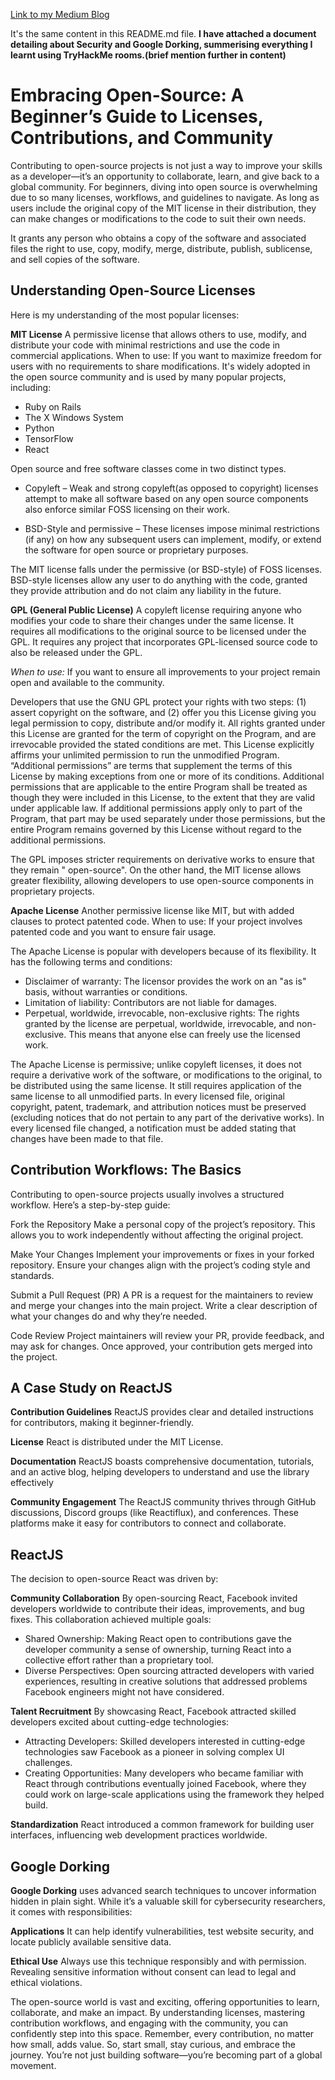 [Link to my Medium Blog](https://medium.com/@prarthana.amrita/embracing-open-source-a-beginners-guide-to-licenses-contributions-and-community-3b1813df785f)

It's the same content in this README.md file. 
**I have attached a document detailing about Security and Google Dorking, summerising everything I learnt using TryHackMe rooms.(brief mention further in content)**

# Embracing Open-Source: A Beginner’s Guide to Licenses, Contributions, and Community 

Contributing to open-source projects is not just a way to improve your skills as a developer—it’s an opportunity to collaborate, learn, and give back to a global community. For beginners, diving into open source is overwhelming due to so many licenses, workflows, and guidelines to navigate. As long as users include the original copy of the MIT license in their distribution, they can make changes or modifications to the code to suit their own needs.

It grants any person who obtains a copy of the software and associated files the right to use, copy, modify, merge, distribute, publish, sublicense, and sell copies of the software.

## Understanding Open-Source Licenses

Here is my understanding of the most popular licenses:

**MIT License**
A permissive license that allows others to use, modify, and distribute your code with minimal restrictions and use the code in commercial applications.
When to use: If you want to maximize freedom for users with no requirements to share modifications.
It's widely adopted in the open source community and is used by many popular projects, including:
- Ruby on Rails
- The X Windows System
- Python
- TensorFlow
- React

Open source and free software classes come in two distinct types.

- Copyleft – Weak and strong copyleft(as opposed to copyright) licenses attempt to make all software based on any open source components also enforce similar FOSS licensing on their work.

- BSD-Style and permissive – These licenses impose minimal restrictions (if any) on how any subsequent users can implement, modify, or extend the software for open source or proprietary purposes.

The MIT license falls under the permissive (or BSD-style) of FOSS licenses. BSD-style licenses allow any user to do anything with the code, granted they provide attribution and do not claim any liability in the future.

**GPL (General Public License)**
A copyleft license requiring anyone who modifies your code to share their changes under the same license. It requires all modifications to the original source to be licensed under the GPL. It requires any project that incorporates GPL-licensed source code to also be released under the GPL. 

*When to use:* If you want to ensure all improvements to your project remain open and available to the community.

Developers that use the GNU GPL protect your rights with two steps: (1) assert copyright on the software, and (2) offer you this License giving you legal permission to copy, distribute and/or modify it.
All rights granted under this License are granted for the term of copyright on the Program, and are irrevocable provided the stated conditions are met. This License explicitly affirms your unlimited permission to run the unmodified Program.
“Additional permissions” are terms that supplement the terms of this License by making exceptions from one or more of its conditions. Additional permissions that are applicable to the entire Program shall be treated as though they were included in this License, to the extent that they are valid under applicable law. If additional permissions apply only to part of the Program, that part may be used separately under those permissions, but the entire Program remains governed by this License without regard to the additional permissions.

The GPL imposes stricter requirements on derivative works to ensure that they remain " open-source". On the other hand, the MIT license allows greater flexibility, allowing developers to use open-source components in proprietary projects.

**Apache License**
Another permissive license like MIT, but with added clauses to protect patented code.
When to use: If your project involves patented code and you want to ensure fair usage.

The Apache License is popular with developers because of its flexibility. It has the following terms and conditions: 
- Disclaimer of warranty: The licensor provides the work on an "as is" basis, without warranties or conditions. 
- Limitation of liability: Contributors are not liable for damages. 
- Perpetual, worldwide, irrevocable, non-exclusive rights: The rights granted by the license are perpetual, worldwide, irrevocable, and non-exclusive. This means that anyone else can freely use the licensed work. 

The Apache License is permissive; unlike copyleft licenses, it does not require a derivative work of the software, or modifications to the original, to be distributed using the same license. It still requires application of the same license to all unmodified parts. In every licensed file, original copyright, patent, trademark, and attribution notices must be preserved (excluding notices that do not pertain to any part of the derivative works). In every licensed file changed, a notification must be added stating that changes have been made to that file.

## Contribution Workflows: The Basics

Contributing to open-source projects usually involves a structured workflow. Here’s a step-by-step guide:

Fork the Repository
Make a personal copy of the project’s repository. This allows you to work independently without affecting the original project.

Make Your Changes
Implement your improvements or fixes in your forked repository. Ensure your changes align with the project’s coding style and standards.

Submit a Pull Request (PR)
A PR is a request for the maintainers to review and merge your changes into the main project. Write a clear description of what your changes do and why they’re needed.

Code Review
Project maintainers will review your PR, provide feedback, and may ask for changes. Once approved, your contribution gets merged into the project.

## A Case Study on ReactJS

**Contribution Guidelines**
ReactJS provides clear and detailed instructions for contributors, making it beginner-friendly.

**License**
React is distributed under the MIT License.

**Documentation**
ReactJS boasts comprehensive documentation, tutorials, and an active blog, helping developers to understand and use the library effectively

**Community Engagement**
The ReactJS community thrives through GitHub discussions, Discord groups (like Reactiflux), and conferences. These platforms make it easy for contributors to connect and collaborate.

## ReactJS

The decision to open-source React was driven by:

**Community Collaboration**
By open-sourcing React, Facebook invited developers worldwide to contribute their ideas, improvements, and bug fixes. This collaboration achieved multiple goals:
- Shared Ownership: Making React open to contributions gave the developer community a sense of ownership, turning React into a collective effort rather than a proprietary tool.
- Diverse Perspectives: Open sourcing attracted developers with varied experiences, resulting in creative solutions that addressed problems Facebook engineers might not have considered.

**Talent Recruitment**
By showcasing React, Facebook attracted skilled developers excited about cutting-edge technologies:
- Attracting Developers: Skilled developers interested in cutting-edge technologies saw Facebook as a pioneer in solving complex UI challenges.
- Creating Opportunities: Many developers who became familiar with React through contributions eventually joined Facebook, where they could work on large-scale applications using the framework they helped build.

**Standardization**
React introduced a common framework for building user interfaces, influencing web development practices worldwide.

## Google Dorking

**Google Dorking** uses advanced search techniques to uncover information hidden in plain sight. While it’s a valuable skill for cybersecurity researchers, it comes with responsibilities:

**Applications**
It can help identify vulnerabilities, test website security, and locate publicly available sensitive data.

**Ethical Use**
Always use this technique responsibly and with permission. Revealing sensitive information without consent can lead to legal and ethical violations.

The open-source world is vast and exciting, offering opportunities to learn, collaborate, and make an impact. By understanding licenses, mastering contribution workflows, and engaging with the community, you can confidently step into this space. Remember, every contribution, no matter how small, adds value. So, start small, stay curious, and embrace the journey. You’re not just building software—you’re becoming part of a global movement.










